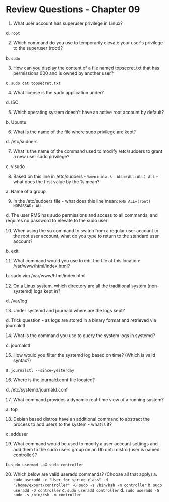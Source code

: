 # Review Questions - Chapter 09

1) What user account has superuser privilege in Linux?

d. ```root```

2) Which command do you use to temporarily elevate your user's privilege to the superuser (root)?

b. ```sudo```


3) How can you display the content of a file named topsecret.txt that has permissions 000 and is owned by another user?

c.  ```sudo cat topsecret.txt```


4) What license is the sudo application under?

d.  ISC

5) Which operating system doesn't have an active root account by default?

b. Ubuntu


6) What is the name of the file where sudo privilege are kept?

d. /etc/sudoers

7) What is the name of the command used to modify /etc/sudoers to grant a new user sudo privilege?

c. visudo

8) Based on this line in /etc/sudoers - ```%meninblack  ALL=(ALL:ALL) ALL``` - what does the first value by the % mean?

a.  Name of a group


9) In the /etc/sudoers file - what does this line mean: ```RMS ALL=(root) NOPASSWD: ALL```

d.  The user RMS has sudo permissions and access to all commands, and requires no password to elevate to the sudo user

10) When using the su command to switch from a regular user account to the root user account, what do you type to return to the standard user account?

b.  exit


11) What command would you use to edit the file at this location:  /var/www/html/index.html?

b.  sudo vim /var/www/html/index.html


12) On a Linux system, which directory are all the traditional system (non-systemd) logs kept in?

d.  /var/log

13) Under systemd and journald where are the logs kept?

d.  Trick question - as logs are stored in a binary format and retrieved via journalctl

14) What is the command you use to query the system logs in systemd?

c.  journalctl


15) How would you filter the systemd log based on time? (Which is valid syntax?)

a.  ```journalctl --since=yesterday```


16) Where is the journald.conf file located?

d. /etc/systemd/journald.conf

17) What command provides a dynamic real-time view of a running system?

a.  top


18) Debian based distros have an additional command to abstract the process to add users to the system - what is it?

c.  adduser


19) What command would be used to modify a user account settings and add them to the sudo users group on an Ub untu distro (user is named controller)?

b.  ```sudo usermod -aG sudo controller```


20) Which below are valid useradd commands?  (Choose all that apply)
a. ```sudo useradd -c "User for spring class" -d "/home/export/controller" -G sudo -s /bin/ksh -m controller```
b. ```sudo useradd -D controller```
c. ```sudo useradd controller```
d. ```sudo useradd -G sudo -s /bin/ksh -m controller```

